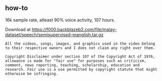 ## how-to

16k sample rate, atleast 90% voice activity, 107 hours.

Download at https://f000.backblazeb2.com/file/malay-dataset/speech/semisupervised-manglish.tar.gz

```
All the videos, songs, images, and graphics used in the video belong to their respective owners and I does not claim any right over them.

Copyright Disclaimer under section 107 of the Copyright Act of 1976, allowance is made for "fair use" for purposes such as criticism, comment, news reporting, teaching, scholarship, education and research. Fair use is a use permitted by copyright statute that might otherwise be infringing.
```